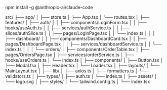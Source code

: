 
npm install -g @anthropic-ai/claude-code




src/
├── app/
│   ├── store.ts
│   ├── App.tsx
│   └── routes.tsx
│
├── features/
│   ├── auth/
│   │   ├── components/LoginForm.tsx
│   │   ├── hooks/useAuth.ts
│   │   ├── services/authService.ts
│   │   ├── slices/authSlice.ts
│   │   ├── pages/LoginPage.tsx
│   │   └── index.ts
│   │
│   ├── dashboard/
│   │   ├── components/DashboardCard.tsx
│   │   ├── pages/DashboardPage.tsx
│   │   ├── services/dashboardService.ts
│   │   └── index.ts
│   │
│   └── orders/
│       ├── components/OrderTable.tsx
│       ├── pages/OrdersPage.tsx
│       ├── services/orderService.ts
│       ├── hooks/useOrders.ts
│       └── index.ts
│
├── components/
│   ├── Button.tsx
│   ├── Modal.tsx
│   ├── Header.tsx
│   └── Loader.tsx
│
├── layouts/
│   └── MainLayout.tsx
│
├── lib/
│   ├── axios.ts
│   ├── formatters.ts
│   └── validators.ts
│
├── types/
│   ├── auth.ts
│   └── index.ts
│
├── assets/
│   └── logo.svg
│
├── styles/
│   └── tailwind.config.ts
│
└── index.tsx